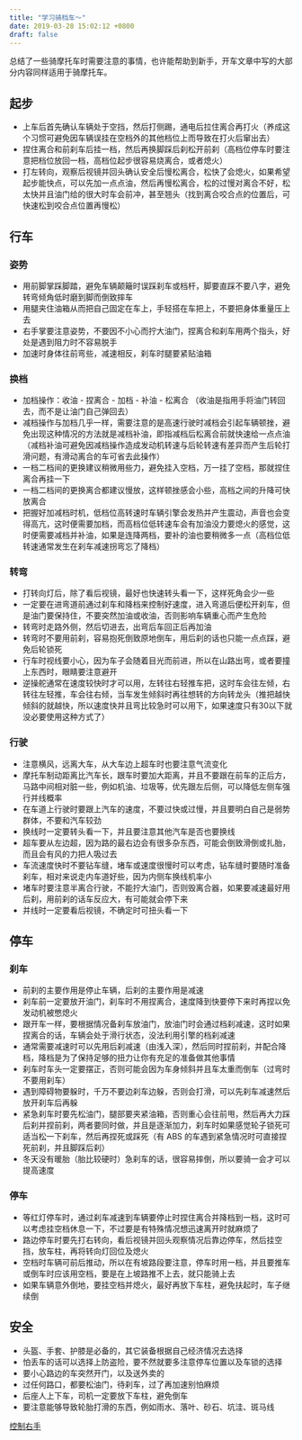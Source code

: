 ```yaml
---
title: "学习骑档车〜"
date: 2019-03-28 15:02:12 +0800
draft: false
---
```


总结了一些骑摩托车时需要注意的事情，也许能帮助到新手，开车文章中写的大部分内容同样适用于骑摩托车。

## 起步
- 上车后首先确认车辆处于空挡，然后打侧踢，通电后拉住离合再打火（养成这个习惯可避免因车辆误挂在空档外的其他档位上而导致在打火后窜出去）
- 捏住离合和前刹车后挂一档，然后再换脚踩后刹松开前刹（高档位停车时要注意把档位放回一档，高档位起步很容易烧离合，或者熄火）
- 打左转向，观察后视镜并回头确认安全后慢松离合，松快了会熄火，如果希望起步能快点，可以先加一点点油，然后再慢松离合，松的过慢对离合不好，松太快并且油门给的很大时车会前冲，甚至翘头（找到离合咬合点的位置后，可快速松到咬合点位置再慢松）

## 行车
### 姿势
- 用前脚掌踩脚踏，避免车辆颠簸时误踩刹车或档杆，脚要直踩不要八字，避免转弯倾角低时磨到脚而倒致摔车
- 用腿夹住油箱从而把自己固定在车上，手轻搭在车把上，不要把身体重量压上去
- 右手掌要注意姿势，不要因不小心而拧大油门，捏离合和刹车用两个指头，好处是遇到阻力时不容易脱手
- 加速时身体往前弯些，减速相反，刹车时腿要紧贴油箱

### 换档
- 加档操作：收油 - 捏离合 - 加档 - 补油 - 松离合 （收油是指用手将油门转回去，而不是让油门自己弹回去）
- 减档操作与加档几乎一样，需要注意的是高速行驶时减档会引起车辆顿挫，避免出现这种情况的方法就是减档补油，即指减档后松离合前就快速给一点点油（减档补油可避免因减档操作造成发动机转速与后轮转速有差异而产生后轮打滑问题，有滑动离合的车可省去此操作）
- 一档二档间的更换建议稍微用些力，避免挂入空档，万一挂了空档，那就捏住离合再挂一下
- 一档二档间的更换离合都建议慢放，这样顿挫感会小些，高档之间的升降可快放离合
- 把握好加减档时机，低档位高转速时车辆引擎会发热并产生震动，声音也会变得高亢，这时便需要加档，而高档位低转速车会有加油没力要熄火的感觉，这时便需要减档并补油，如果是连降两档，要补的油也要稍微多一点（高档位低转速通常发生在刹车减速拐弯忘了降档）

### 转弯
- 打转向灯后，除了看后视镜，最好也快速转头看一下，这样死角会少一些
- 一定要在进弯道前通过刹车和降档来控制好速度，进入弯道后便松开刹车，但是油门要保持住，不要突然加油或收油，否则影响车辆重心而产生危险
- 转弯时走路外侧，然后切进去，出弯后车回正后再加油
- 转弯时不要用前刹，容易抱死倒致原地倒车，用后刹的话也只能一点点踩，避免后轮锁死
- 行车时视线要小心，因为车子会随着目光而前进，所以在山路出弯，或者要撞上东西时，眼睛要注意避开
- 逆操舵通常在速度较快时才可以用，左转往右轻推车把，这时车会往左倾，右转往左轻推，车会往右倾，当车发生倾斜时再往想转的方向转龙头（推把越快倾斜的就越快，所以速度快并且弯比较急时可以用下，如果速度只有30以下就没必要使用这种方式了）

### 行驶
- 注意横风，远离大车，从大车边上超车时也要注意气流变化
- 摩托车制动距离比汽车长，跟车时要加大距离，并且不要跟在前车的正后方，马路中间相对脏一些，例如机油、垃圾等，优先跟左后侧，可以降低左侧车强行并线概率
- 在车道上行驶时要跟上汽车的速度，不要过快或过慢，并且要明白自己是弱势群体，不要和汽车较劲
- 换线时一定要转头看一下，并且要注意其他汽车是否也要换线
- 超车要从左边超，因为路的最右边会有很多杂东西，可能会倒致滑倒或扎胎，而且会有风的力把人吸过去
- 车流速度快时不要钻车缝，堵车或速度很慢时可以考虑，钻车缝时要随时准备刹车，相对来说走内车道好些，因为内侧车换线机率小
- 堵车时要注意半离合行驶，不能拧大油门，否则毁离合器，如果要减速最好用后刹，用前刹的话车反应大，有可能就会停下来
- 并线时一定要看后视镜，不确定时可扭头看一下

## 停车
### 刹车
- 前刹的主要作用是停止车辆，后刹的主要作用是减速
- 刹车前一定要放开油门，刹车时不用捏离合，速度降到快要停下来时再捏以免发动机被憋熄火
- 跟开车一样，要根据情况备刹车放油门，放油门时会通过档刹减速，这时如果捏离合的话，车辆会处于滑行状态，没法利用引擎的档刹减速
- 通常需要减速时可以先用后刹减速（由浅入深），然后同时捏前刹，并配合降档，降档是为了保持足够的扭力让你有充足的准备做其他事情
- 刹车时车头一定要摆正，否则可能会因为车身倾斜并且车太重而倒车（过弯时不要用刹车）
- 遇到障碍物要躲时，千万不要边刹车边躲，否则会打滑，可以先刹车减速然后放开刹车后再躲
- 紧急刹车时要先松油门，腿部要夹紧油箱，否则重心会往前甩，然后再大力踩后刹并捏前刹，两者要同时做，并且是逐渐加力，刹车时如果感觉轮子锁死可适当松一下刹车，然后再捏死或踩死（有 ABS 的车遇到紧急情况时可直接捏死前刹，并且脚踩后刹）
- 冬天没有暖胎（胎比较硬时）急刹车的话，很容易摔倒，所以要骑一会才可以提高速度

### 停车
- 等红灯停车时，通过刹车减速到车辆要停止时捏住离合并降档到一档，这时可以考虑挂空档休息一下，不过要是有特殊情况想迅速离开时就麻烦了
- 路边停车时要先打右转向，看后视镜并回头观察情况后靠边停车，然后挂空挡，放车柱，再将转向灯回位及熄火
- 空档时车辆可前后推动，所以在有坡路段要注意，停车时用一档，并且要推车或倒车时应该用空档，要是在上坡路推不上去，就只能骑上去
- 如果车辆意外倒地，要挂空档并熄火，最好再放下车柱，避免扶起时，车子继续倒

## 安全
- 头盔、手套、护膝是必备的，其它装备根据自己经济情况去选择
- 怕丢车的话可以选择上防盗险，要不然就要多注意停车位置以及车锁的选择
- 要小心路边的车突然开门，以及送外卖的
- 过任何路口，都要松油门，待刹车，过了再加速别怕麻烦
- 后座人上下车，司机一定要放下车柱，避免倒车
- 要注意能够导致轮胎打滑的东西，例如雨水、落叶、砂石、坑洼、斑马线

[控制右手]()






